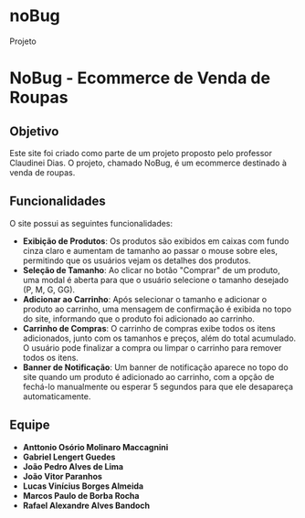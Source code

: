 # noBug
Projeto

# NoBug - Ecommerce de Venda de Roupas

## Objetivo

Este site foi criado como parte de um projeto proposto pelo professor Claudinei Dias. O projeto, chamado NoBug, é um ecommerce destinado à venda de roupas.

## Funcionalidades

O site possui as seguintes funcionalidades:

- **Exibição de Produtos**: Os produtos são exibidos em caixas com fundo cinza claro e aumentam de tamanho ao passar o mouse sobre eles, permitindo que os usuários vejam os detalhes dos produtos.
- **Seleção de Tamanho**: Ao clicar no botão "Comprar" de um produto, uma modal é aberta para que o usuário selecione o tamanho desejado (P, M, G, GG).
- **Adicionar ao Carrinho**: Após selecionar o tamanho e adicionar o produto ao carrinho, uma mensagem de confirmação é exibida no topo do site, informando que o produto foi adicionado ao carrinho.
- **Carrinho de Compras**: O carrinho de compras exibe todos os itens adicionados, junto com os tamanhos e preços, além do total acumulado. O usuário pode finalizar a compra ou limpar o carrinho para remover todos os itens.
- **Banner de Notificação**: Um banner de notificação aparece no topo do site quando um produto é adicionado ao carrinho, com a opção de fechá-lo manualmente ou esperar 5 segundos para que ele desapareça automaticamente.

## Equipe

- **Anttonio Osório Molinaro Maccagnini**
- **Gabriel Lengert Guedes**
- **João Pedro Alves de Lima**
- **João Vitor Paranhos**
- **Lucas Vinícius Borges Almeida**
- **Marcos Paulo de Borba Rocha**
- **Rafael Alexandre Alves Bandoch**
